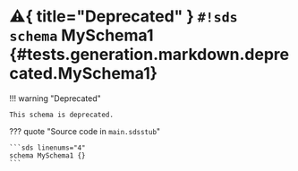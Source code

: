 # :warning:{ title="Deprecated" } `#!sds schema` MySchema1 {#tests.generation.markdown.deprecated.MySchema1}

!!! warning "Deprecated"

    This schema is deprecated.

??? quote "Source code in `main.sdsstub`"

    ```sds linenums="4"
    schema MySchema1 {}
    ```

